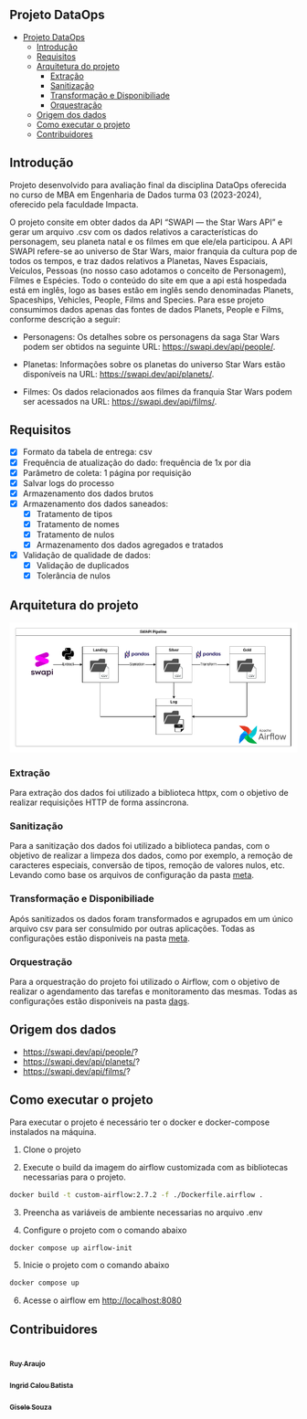 ## Projeto DataOps

- [Projeto DataOps](#projeto-dataops)
  - [Introdução](#introdução)
  - [Requisitos](#requisitos)
  - [Arquitetura do projeto](#arquitetura-do-projeto)
    - [Extração](#extração)
    - [Sanitização](#sanitização)
    - [Transformação e Disponibiliade](#transformação-e-disponibiliade)
    - [Orquestração](#orquestração)
  - [Origem dos dados](#origem-dos-dados)
  - [Como executar o projeto](#como-executar-o-projeto)
  - [Contribuidores](#contribuidores)

## Introdução

Projeto desenvolvido para avaliação final da disciplina DataOps oferecida no curso de MBA em Engenharia de Dados turma 03 (2023-2024), oferecido pela faculdade Impacta.

O projeto consite em obter dados da API “SWAPI — the Star Wars API” e gerar um arquivo .csv com os dados relativos a características do personagem, seu planeta natal e os filmes em que ele/ela participou.
A API SWAPI refere-se ao universo de Star Wars, maior franquia da cultura pop de todos os tempos, e traz dados relativos a Planetas, Naves Espaciais, Veículos, Pessoas (no nosso caso adotamos o conceito de Personagem), Filmes e Espécies. Todo o conteúdo do site em que a api está hospedada está em inglês, logo as bases estão em inglês sendo denominadas Planets, Spaceships, Vehicles, People, Films and Species.
Para esse projeto consumimos dados apenas das  fontes de dados Planets, People e Films, conforme descrição a seguir:

- Personagens: Os detalhes sobre os personagens da saga Star Wars podem ser obtidos na seguinte URL: <https://swapi.dev/api/people/>.

- Planetas: Informações sobre os planetas do universo Star Wars estão disponíveis na URL: <https://swapi.dev/api/planets/>.

- Filmes: Os dados relacionados aos filmes da franquia Star Wars podem ser acessados na URL: <https://swapi.dev/api/films/>.

## Requisitos

- [x] Formato da tabela de entrega: csv
- [x] Frequência de atualização do dado: frequência de 1x por dia
- [x] Parâmetro de coleta: 1 página por requisição
- [x] Salvar logs do processo
- [x] Armazenamento dos dados brutos
- [x] Armazenamento dos dados saneados:
  - [x] Tratamento de tipos
  - [x] Tratamento de nomes
  - [x] Tratamento de nulos
  - [x] Armazenamento dos dados agregados e tratados
- [x] Validação de qualidade de dados:
  - [X] Validação de duplicados
  - [x] Tolerância de nulos

## Arquitetura do projeto

![alt text](./misc/projeto.png)

### Extração

  Para extração dos dados foi utilizado a biblioteca httpx, com o objetivo de realizar requisições HTTP de forma assíncrona.

### Sanitização

  Para a sanitização dos dados foi utilizado a biblioteca pandas, com o objetivo de realizar a limpeza dos dados, como por exemplo, a remoção de caracteres especiais, conversão de tipos, remoção de valores nulos, etc. Levando como base os arquivos de configuração da pasta [meta](airflow/dags/swapi/meta).

### Transformação e Disponibiliade

  Após sanitizados os dados foram transformados e agrupados em um único arquivo csv para ser consulmido por outras aplicações. Todas as configurações estão disponiveis na pasta [meta](airflow/dags/swapi/meta).

### Orquestração

  Para a orquestração do projeto foi utilizado o Airflow, com o objetivo de realizar o agendamento das tarefas e monitoramento das mesmas. Todas as configurações estão disponiveis na pasta [dags](airflow/dags/swapi).

## Origem dos dados

- <https://swapi.dev/api/people/>?
- <https://swapi.dev/api/planets/>?
- <https://swapi.dev/api/films/>?

## Como executar o projeto

Para executar o projeto é necessário ter o docker e docker-compose instalados na máquina.

1. Clone o projeto

2. Execute o build da imagem do airflow customizada com as bibliotecas necessarias para o projeto.

```bash
docker build -t custom-airflow:2.7.2 -f ./Dockerfile.airflow .   
```

3. Preencha as variáveis de ambiente necessarias no arquivo .env

4. Configure o projeto com o comando abaixo

```bash
docker compose up airflow-init   
```

5. Inicie o projeto com o comando abaixo

```bash
docker compose up
```

6. Acesse o airflow em <http://localhost:8080>

## Contribuidores

<a href="https://github.com/Ruy-Araujo">
<img style="border-radius: 50%;" src="https://avatars.githubusercontent.com/u/53796141?v=4" width="100px;" alt=""/>
<br />
<sub><b>Ruy Araujo</b></sub></a>
<br />

<a href="https://github.com/icaloooou">
<img style="border-radius: 50%;" src="https://avatars.githubusercontent.com/u/72050304?v=4" width="100px;" alt=""/>
<br />
<sub><b>Ingrid Calou Batista</b></sub></a>
<br />

<a href="https://github.com/GiselePSouza">
<img style="border-radius: 50%;" src="https://avatars.githubusercontent.com/u/147109622?v=4" width="100px;" alt=""/>
<br />
<sub><b>Gisele Souza</b></sub></a>
